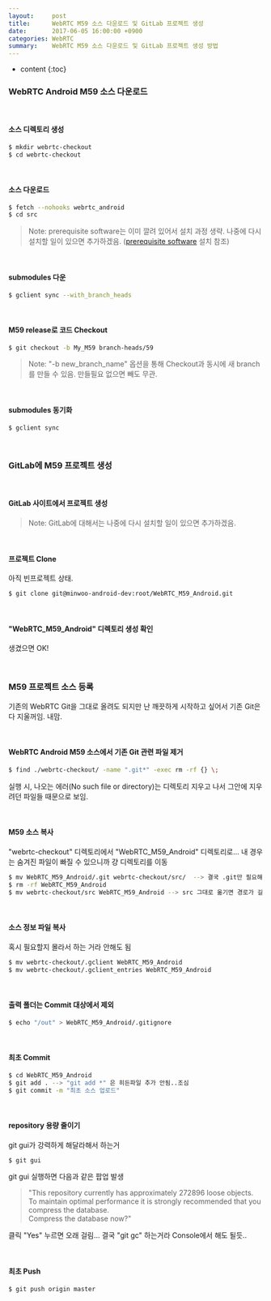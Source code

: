 ```yaml
---
layout:     post
title:      WebRTC M59 소스 다운로드 및 GitLab 프로젝트 생성
date:       2017-06-05 16:00:00 +0900
categories: WebRTC
summary:    WebRTC M59 소스 다운로드 및 GitLab 프로젝트 생성 방법
---
```


* content
{:toc}


### WebRTC Android M59 소스 다운로드

<br>

#### 소스 디렉토리 생성
```sh
$ mkdir webrtc-checkout
$ cd webrtc-checkout
```

<br>

#### 소스 다운로드
```sh
$ fetch --nohooks webrtc_android
$ cd src
```
> Note:
> prerequisite software는 이미 깔려 있어서 설치 과정 생략.
> 나중에 다시 설치할 일이 있으면 추가하겠음.
> ([prerequisite software](https://webrtc.org/native-code/development/prerequisite-sw/) 설치 참조)

<br>

#### submodules 다운
```sh
$ gclient sync --with_branch_heads
```

<br>

#### M59 release로 코드 Checkout
```sh
$ git checkout -b My_M59 branch-heads/59
```
> Note:
> "-b new_branch_name" 옵션을 통해 Checkout과 동시에 새 branch를 만들 수 있음.
> 만들필요 없으면 빼도 무관.

<br>

#### submodules 동기화
```sh
$ gclient sync
```

<br>

### GitLab에 M59 프로젝트 생성

<br>

#### GitLab 사이트에서 프로젝트 생성
> Note:
> GitLab에 대해서는 나중에 다시 설치할 일이 있으면 추가하겠음.

<br>

#### 프로젝트 Clone
아직 빈프로젝트 상태.
```sh
$ git clone git@minwoo-android-dev:root/WebRTC_M59_Android.git
```

<br>

#### "WebRTC_M59_Android" 디렉토리 생성 확인
생겼으면 OK!

<br>

### M59 프로젝트 소스 등록
기존의 WebRTC Git을 그대로 올려도 되지만
난 깨끗하게 시작하고 싶어서 기존 Git은 다 지울꺼임. 내맘.

<br>

#### WebRTC Android M59 소스에서 기존 Git 관련 파일 제거
```sh
$ find ./webrtc-checkout/ -name ".git*" -exec rm -rf {} \;
```

실행 시, 나오는 에러(No such file or directory)는
디렉토리 지우고 나서 그안에 지우려던 파일들 때문으로 보임.

<br>

#### M59 소스 복사
"webrtc-checkout" 디렉토리에서 "WebRTC_M59_Android" 디렉토리로...
내 경우는 숨겨진 파일이 빠질 수 있으니까 걍 디렉토리를 이동

```sh
$ mv WebRTC_M59_Android/.git webrtc-checkout/src/  --> 결국 .git만 필요해
$ rm -rf WebRTC_M59_Android
$ mv webrtc-checkout/src WebRTC_M59_Android --> src 그대로 옮기면 경로가 길어져서 git 동작도 느리게함
```

<br>

#### 소스 정보 파일 복사
혹시 필요할지 몰라서 하는 거라 안해도 됨

```sh
$ mv webrtc-checkout/.gclient WebRTC_M59_Android
$ mv webrtc-checkout/.gclient_entries WebRTC_M59_Android
```

<br>

#### 출력 폴더는 Commit 대상에서 제외
```sh
$ echo "/out" > WebRTC_M59_Android/.gitignore
```

<br>

#### 최초 Commit
```sh
$ cd WebRTC_M59_Android
$ git add . --> "git add *" 은 히든파일 추가 안됨..조심
$ git commit -m "최초 소스 업로드"
```

<br>

#### repository 용량 줄이기
git gui가 강력하게 해달라해서 하는거

```sh
$ git gui
```

git gui 실행하면 다음과 같은 팝업 발생

> "This repository currently has approximately 272896 loose objects.
> <br> To maintain optimal performance it is strongly recommended that you compress the database.
> <br> Compress the database now?"

클릭 "Yes" 누르면 오래 걸림...
결국 "git gc" 하는거라 Console에서 해도 될듯..

<br>

#### 최초 Push
```sh
$ git push origin master
```

<br>
